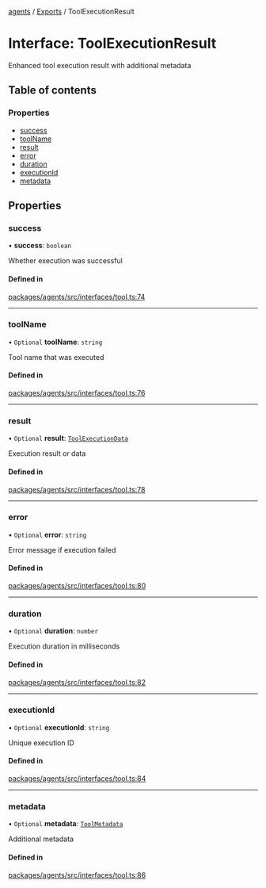 <!-- 
 ⚠️  AUTO-GENERATED FILE - DO NOT EDIT MANUALLY
 This file is automatically generated by scripts/docs-generator.js
 To make changes, edit the source TypeScript files or update the generator script
-->

[agents](../../) / [Exports](../modules) / ToolExecutionResult

# Interface: ToolExecutionResult

Enhanced tool execution result with additional metadata

## Table of contents

### Properties

- [success](ToolExecutionResult#success)
- [toolName](ToolExecutionResult#toolname)
- [result](ToolExecutionResult#result)
- [error](ToolExecutionResult#error)
- [duration](ToolExecutionResult#duration)
- [executionId](ToolExecutionResult#executionid)
- [metadata](ToolExecutionResult#metadata)

## Properties

### success

• **success**: `boolean`

Whether execution was successful

#### Defined in

[packages/agents/src/interfaces/tool.ts:74](https://github.com/woojubb/robota/blob/a69b4da7c5c53be6f90be7c6508928a6d39cf60b/packages/agents/src/interfaces/tool.ts#L74)

___

### toolName

• `Optional` **toolName**: `string`

Tool name that was executed

#### Defined in

[packages/agents/src/interfaces/tool.ts:76](https://github.com/woojubb/robota/blob/a69b4da7c5c53be6f90be7c6508928a6d39cf60b/packages/agents/src/interfaces/tool.ts#L76)

___

### result

• `Optional` **result**: [`ToolExecutionData`](../modules#toolexecutiondata)

Execution result or data

#### Defined in

[packages/agents/src/interfaces/tool.ts:78](https://github.com/woojubb/robota/blob/a69b4da7c5c53be6f90be7c6508928a6d39cf60b/packages/agents/src/interfaces/tool.ts#L78)

___

### error

• `Optional` **error**: `string`

Error message if execution failed

#### Defined in

[packages/agents/src/interfaces/tool.ts:80](https://github.com/woojubb/robota/blob/a69b4da7c5c53be6f90be7c6508928a6d39cf60b/packages/agents/src/interfaces/tool.ts#L80)

___

### duration

• `Optional` **duration**: `number`

Execution duration in milliseconds

#### Defined in

[packages/agents/src/interfaces/tool.ts:82](https://github.com/woojubb/robota/blob/a69b4da7c5c53be6f90be7c6508928a6d39cf60b/packages/agents/src/interfaces/tool.ts#L82)

___

### executionId

• `Optional` **executionId**: `string`

Unique execution ID

#### Defined in

[packages/agents/src/interfaces/tool.ts:84](https://github.com/woojubb/robota/blob/a69b4da7c5c53be6f90be7c6508928a6d39cf60b/packages/agents/src/interfaces/tool.ts#L84)

___

### metadata

• `Optional` **metadata**: [`ToolMetadata`](../modules#toolmetadata)

Additional metadata

#### Defined in

[packages/agents/src/interfaces/tool.ts:86](https://github.com/woojubb/robota/blob/a69b4da7c5c53be6f90be7c6508928a6d39cf60b/packages/agents/src/interfaces/tool.ts#L86)
